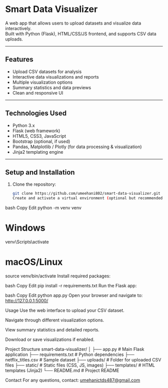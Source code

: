 # Smart Data Visualizer

A web app that allows users to upload datasets and visualize data interactively.  
Built with Python (Flask), HTML/CSS/JS frontend, and supports CSV data uploads.

---

## Features

- Upload CSV datasets for analysis
- Interactive data visualizations and reports
- Multiple visualization options
- Summary statistics and data previews
- Clean and responsive UI

---

## Technologies Used

- Python 3.x
- Flask (web framework)
- HTML5, CSS3, JavaScript
- Bootstrap (optional, if used)
- Pandas, Matplotlib / Plotly (for data processing & visualization)
- Jinja2 templating engine

---

## Setup and Installation

1. Clone the repository:
   ```bash
   git clone https://github.com/umeehani802/smart-data-visualizer.git
   Create and activate a virtual environment (optional but recommended):

bash
Copy
Edit
python -m venv venv
# Windows
venv\Scripts\activate
# macOS/Linux
source venv/bin/activate
Install required packages:

bash
Copy
Edit
pip install -r requirements.txt
Run the Flask app:

bash
Copy
Edit
python app.py
Open your browser and navigate to:
http://127.0.0.1:5000/

Usage
Use the web interface to upload your CSV dataset.

Navigate through different visualization options.

View summary statistics and detailed reports.

Download or save visualizations if enabled.

Project Structure
smart-data-visualizer/
│
├── app.py                   # Main Flask application
├── requirements.txt         # Python dependencies
├── netflix_titles.csv       # Sample dataset
├── uploads/                 # Folder for uploaded CSV files
├── static/                  # Static files (CSS, JS, images)
├── templates/               # HTML templates (Jinja2)
└── README.md                # Project README


Contact
For any questions, contact: umehanictds487@gmail.com

